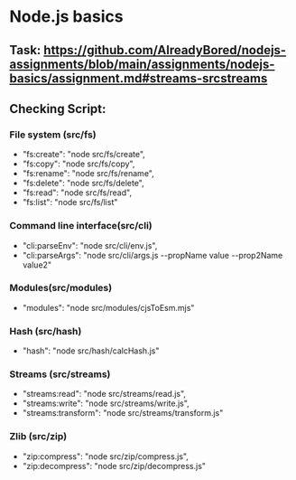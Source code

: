 # Node.js basics

## Task: https://github.com/AlreadyBored/nodejs-assignments/blob/main/assignments/nodejs-basics/assignment.md#streams-srcstreams

## Checking Script:

### File system (src/fs)

- "fs:create": "node src/fs/create",
- "fs:copy": "node src/fs/copy",
- "fs:rename": "node src/fs/rename",
- "fs:delete": "node src/fs/delete",
- "fs:read": "node src/fs/read",
- "fs:list": "node src/fs/list"

### Command line interface(src/cli)

- "cli:parseEnv": "node src/cli/env.js",
- "cli:parseArgs": "node src/cli/args.js --propName value --prop2Name value2"

### Modules(src/modules)

- "modules": "node src/modules/cjsToEsm.mjs"

### Hash (src/hash)

- "hash": "node src/hash/calcHash.js"

### Streams (src/streams)

- "streams:read": "node src/streams/read.js",
- "streams:write": "node src/streams/write.js",
- "streams:transform": "node src/streams/transform.js"

### Zlib (src/zip)

- "zip:compress": "node src/zip/compress.js",
- "zip:decompress": "node src/zip/decompress.js"
